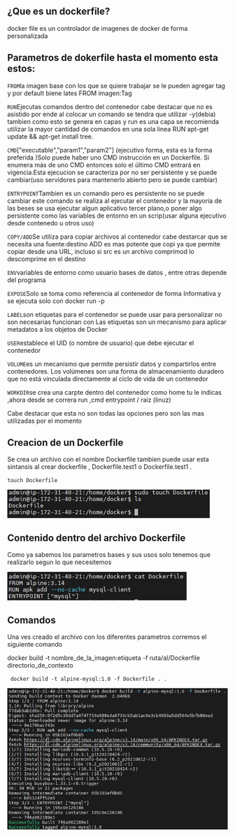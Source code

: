 ## ¿Que es un dockerfile?

docker file es un controlador de imagenes de docker de forma personalizada 

## Parametros de dokerfile hasta el momento esta estos:

`FROM`la imagen base con los que se quiere trabajar se le pueden agregar tag y por default biene lates FROM imagen:Tag

`RUN`Ejecutas comandos dentro del contenedor cabe destacar que no es asistido por ende al colocar un comando se tendra que utilizar -y(debia) tambien como esto se genera en capas y run es una capa se recomienda utilizar la mayor cantidad de comandos en una sola linea RUN apt-get update && apt-get install tree.

`CMD`["executable","param1","param2"] (ejecutivo forma, esta es la forma preferida )Solo puede haber uno CMD instrucción en un Dockerfile. Si enumera más de uno CMD entonces solo el último CMD entrará en vigencia.Esta ejecucion se caracteriza por no ser persistente y se puede cambiar(uso servidores para mantenerlo abierto pero se puede cambiar)

`ENTRYPOINT`Tambien es un comando pero es persistente no se puede cambiar este comando se realiza al ejecutar el contenedor y la mayoria de las beses se usa ejecutar algun aplicativo tercer plano,o poner algo persistente como las variables de entorno en un scrip(usar alguna ejecutivo desde contenedo u otros uso)

`COPY/ADD`Se utiliza para copiar archivos al contenedor cabe destarcar que se necesita una fuente:destino ADD es mas potente que copi ya que permite copiar desde una URL, incluso si src es un archivo comprimod lo descomprime en el destino

`ENV`variables de entorno como usuario bases de datos , entre otras depende del programa

`EXPOSE`Solo se toma como referencia al contenedor de forma Informativa y se ejecuta solo con docker run -p

`LABEL`son etiquetas para el contenedor se puede usar para personalizar no son necesarias funcionan con Las etiquetas son un mecanismo para aplicar metadatos a los objetos de Docker

`USER`establece el UID (o nombre de usuario) que debe ejecutar el contenedor

`VOLUME`es un mecanismo que permite persistir datos y compartirlos entre contenedores. Los volúmenes son una forma de almacenamiento duradero que no está vinculada directamente al ciclo de vida de un contenedor

`WORKDIR`se crea una carpte dentro del contenedor como home tu le indicas ,ahora desde se correra run ,cmd entrypoint / raiz (linuz)

Cabe destacar que esta no son todas las opciones pero son las mas utilizadas por el momento

## Creacion de un Dockerfile
Se crea un archivo con el nombre Dockerfile tambien puede usar esta sintansis al crear dockerfile , Dockerfile.test1 o Dockerfile.test1 .

```
touch Dockerfile
```

![Diagrama](https://github.com/Andherson333333/Docker/blob/main/Dockerfile/imagenes/dockerfile-ls.JPG)

## Contenido dentro del archivo Dockerfile

Como ya sabemos los parametros bases y sus usos solo tenemos que realizarlo segun lo que necesitemos 

![Diagrama](https://github.com/Andherson333333/Docker/blob/main/Dockerfile/imagenes/dockerfile-cat.JPG)


## Comandos
Una ves creado el archivo con los diferentes parametros corremos el siguiente comando 

docker build -t nombre_de_la_imagen:etiqueta -f ruta/al/Dockerfile directorio_de_contexto

```
 docker build -t alpine-mysql:1.0 -f Dockerfile . .
```
![Diagrama](https://github.com/Andherson333333/Docker/blob/main/Dockerfile/imagenes/Dockerfile-build.JPG)


















